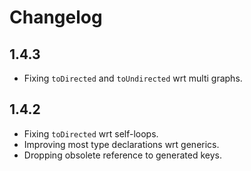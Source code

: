 # Changelog

## 1.4.3

- Fixing `toDirected` and `toUndirected` wrt multi graphs.

## 1.4.2

- Fixing `toDirected` wrt self-loops.
- Improving most type declarations wrt generics.
- Dropping obsolete reference to generated keys.
